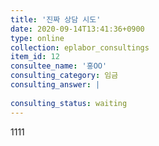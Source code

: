```yaml
---
title: '진짜 상담 시도'
date: 2020-09-14T13:41:36+0900
type: online
collection: eplabor_consultings
item_id: 12
consultee_name: '홍OO'
consulting_category: 임금
consulting_answer: |
    
consulting_status: waiting
---
```


1111

